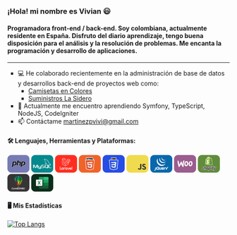 ### ¡Hola! mi nombre es Vivian 😃

#### Programadora front-end / back-end. Soy colombiana, actualmente residente en España. Disfruto del diario aprendizaje, tengo buena disposición para el análisis y la resolución de problemas. Me encanta la programación y desarrollo de aplicaciones.
<hr>
<div id="info-profile">
<ul>
<li type=square>💻 He colaborado recientemente en la administración de base de datos y desarrollos back-end de proyectos web como:
    <ul>
    <li type=square><a href="https://camisetasencolores.es/">Camisetas en Colores</a></li>
        <li type=square><a href="https://suministroslasidero.com/">Suministros La Sidero</a></li>
    </ul>
</li>
<li type=square>📝 Actualmente me encuentro aprendiendo Symfony, TypeScript, NodeJS, CodeIgniter </li>
    <li type=square>📫 Contáctame <a href="mailto:martinezpvivi@gmail.com">martinezpvivi@gmail.com</a></li>
</ul>
</div>

#### 🛠️ Lenguajes, Herramientas y Plataformas:
<div align="left">
<img src="icons/icon-php.png" title="PHP" width="50">
<img src="icons/icon-mysql.png" title="MYSQL" width="50">
<img src="icons/icon-laravel.png" title="LARAVEL" width="50">
<img src="icons/icon-html5.png" title="HTML5" width="50">
<img src="icons/icon-css.png" title="CSS" width="50">
<img src="icons/icon-js.png" title="JS" width="50">
<img src="icons/icon-jquery.png" title="JQUERY" width="50">
<img src="icons/icon-woo.png" title="WOOCOMMERCE" width="50">
<img src="icons/icon-shopify.png" title="SHOPIFY" width="50">
<img src="icons/icon-corel.png" title="CORELDRAW" width="50">
<img src="icons/icon-excel.png" title="EXCEL" width="50">
</div>

#### 🖥️ Mis Estadísticas
[![Top Langs](https://github-readme-stats.vercel.app/api/top-langs/?username=vivianmartinez&hide_progress=false&theme=highcontrast)](https://github.com/vivianmartinez/github-readme-stats)
